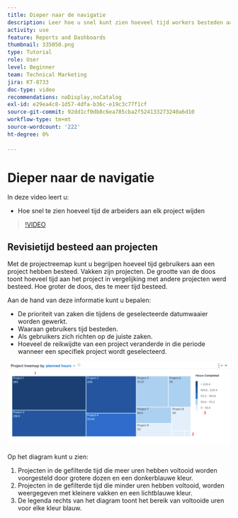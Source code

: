 ```yaml
---
title: Dieper naar de navigatie
description: Leer hoe u snel kunt zien hoeveel tijd workers besteden aan elk project in [!UICONTROL Enhanced analytics] .
activity: use
feature: Reports and Dashboards
thumbnail: 335050.png
type: Tutorial
role: User
level: Beginner
team: Technical Marketing
jira: KT-8733
doc-type: video
recommendations: noDisplay,noCatalog
exl-id: e29ea4c8-1d57-4dfa-b36c-e19c3c77f1cf
source-git-commit: 92dd1cf0db8c6ea785cba2f524133273240a6d10
workflow-type: tm+mt
source-wordcount: '222'
ht-degree: 0%

---
```


# Dieper naar de navigatie

In deze video leert u:

* Hoe snel te zien hoeveel tijd de arbeiders aan elk project wijden

>[!VIDEO](https://video.tv.adobe.com/v/335050/?quality=12&learn=on)

## Revisietijd besteed aan projecten

Met de projectreemap kunt u begrijpen hoeveel tijd gebruikers aan een project hebben besteed. Vakken zijn projecten. De grootte van de doos toont hoeveel tijd aan het project in vergelijking met andere projecten werd besteed. Hoe groter de doos, des te meer tijd besteed.

Aan de hand van deze informatie kunt u bepalen:

* De prioriteit van zaken die tijdens de geselecteerde datumwaaier worden gewerkt.
* Waaraan gebruikers tijd besteden.
* Als gebruikers zich richten op de juiste zaken.
* Hoeveel de reikwijdte van een project veranderde in die periode wanneer een specifiek project wordt geselecteerd.

![ een beeld dat een projectlooppas met aantallen op gebieden toont die in hieronder kogels worden beschreven ](assets/section-2-7.png)

Op het diagram kunt u zien:

1. Projecten in de gefilterde tijd die meer uren hebben voltooid worden voorgesteld door grotere dozen en een donkerblauwe kleur.
1. Projecten in de gefilterde tijd die minder uren hebben voltooid, worden weergegeven met kleinere vakken en een lichtblauwe kleur.
1. De legenda rechts van het diagram toont het bereik van voltooide uren voor elke kleur blauw.
